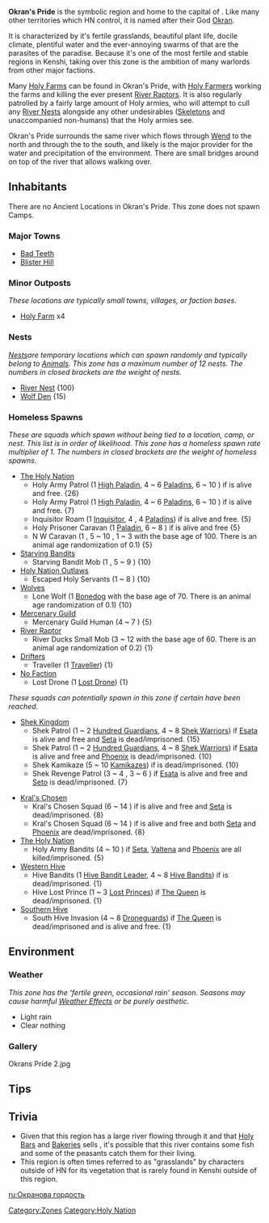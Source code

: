 **Okran's Pride** is the symbolic region and home to the capital of [](03%20-%20Projects%20&%20Wikis/Kenshi/Kenshi%20Wiki/Kenshi%20Wiki%20Template/The_Holy_Nation.md). Like many other territories
which HN control, it is named after their God [Okran](Okran.md "wikilink").

It is characterized by it's fertile grasslands, beautiful plant life,
docile climate, plentiful water and the ever-annoying swarms of [](River_Raptor.md) that are the parasites of the
paradise. Because it's one of the most fertile and stable regions in
Kenshi, taking over this zone is the ambition of many warlords from
other major factions.

Many [Holy Farms](Holy_Farms.md "wikilink") can be found in Okran's Pride,
with [Holy Farmers](Holy_Farmer.md "wikilink") working the farms and
killing the ever present [River Raptors](River_Raptor.md "wikilink"). It is
also regularly patrolled by a fairly large amount of Holy armies, who
will attempt to cull any [River Nests](River_Nest.md "wikilink") alongside
any other undesirables ([Skeletons](Skeletons.md "wikilink") and
unaccompanied non-humans) that the Holy armies see.

Okran's Pride surrounds the same river which flows through
[Wend](Wend.md "wikilink") to the north and through the [](Border_Zone.md) to the south, and likely is the major
provider for the water and precipitation of the environment. There are
small bridges around on top of the river that allows walking over.

## Inhabitants

There are no Ancient Locations in Okran's Pride. This zone does not
spawn Camps.

### Major Towns

- [Bad Teeth](Bad_Teeth.md "wikilink")
- [Blister Hill](Blister_Hill.md "wikilink")

### Minor Outposts

*These locations are typically small towns, villages, or faction bases.*

- [Holy Farm](Holy_Farm.md "wikilink") x4

### Nests

[*Nests*](Nest.md "wikilink")*are temporary locations which can spawn
randomly and typically belong to [Animals](Fauna.md "wikilink"). This zone
has a maximum number of 12 nests. The numbers in closed brackets are the
weight of nests.*

- [River Nest](River_Nest.md "wikilink") {100}
- [Wolf Den](Wolf_Den.md "wikilink") {15}

### Homeless Spawns

*These are squads which spawn without being tied to a location, camp, or
nest. This list is in order of likelihood. This zone has a homeless
spawn rate multiplier of 1. The numbers in closed brackets are the
weight of homeless spawns.*

- [The Holy Nation](03%20-%20Projects%20&%20Wikis/Kenshi/Kenshi%20Wiki/Kenshi%20Wiki%20Template/The_Holy_Nation.md "wikilink")
  - Holy Army Patrol (1 [High Paladin](High_Paladin.md "wikilink"), 4 ~ 6
    [Paladins](Paladin.md "wikilink"), 6 ~ 10 [](Holy_Servant.md)) if [](Holy_Lord_Phoenix.md) is alive and free. {26}
  - Holy Army Patrol (1 [High Paladin](High_Paladin.md "wikilink"), 4 ~ 6
    [Paladins](Paladin.md "wikilink"), 6 ~ 10 [](Holy_Servant.md)) if [](High_Inquisitor_Seta.md) is alive and free. {7}
  - Inquisitor Roam (1 [Inquisitor](Inquisitor.md "wikilink"), 4 [](High_Paladin.md), 4
    [Paladins](Paladin.md "wikilink")) if [](Holy_Lord_Phoenix.md) is alive and free. {5}
  - Holy Prisoner Caravan (1 [Paladin](Paladin.md "wikilink"), 6 ~ 8 [](Holy_Sentinel.md)) if [](Holy_Lord_Phoenix.md) is alive and free {5}
  - N W Caravan (1 [](Caravan_Trader_Boss.md), 5 ~ 10 [](Caravan_Guard.md), 1 ~ 3 [](Pack_Bull.md) with the base age of 100. There is an
    animal age randomization of 0.1) {5}
- [Starving Bandits](Starving_Bandits.md "wikilink")
  - Starving Bandit Mob (1 [](Hungry_Bandit_Leader.md), 5 ~ 9 [](Hungry_Bandit.md)) {10}
- [Holy Nation Outlaws](03%20-%20Projects%20&%20Wikis/Kenshi/Kenshi%20Wiki/Kenshi%20Wiki%20Template/Holy_Nation_Outlaws.md "wikilink")
  - Escaped Holy Servants (1 ~ 8 [](Escaped_Servant.md)) {10}
- [Wolves](Wolves.md "wikilink")
  - Lone Wolf (1 [Bonedog](Bonedog.md "wikilink") with the base age of 70.
    There is an animal age randomization of 0.1) {10}
- [Mercenary Guild](03%20-%20Projects%20&%20Wikis/Kenshi/Kenshi%20Wiki/Kenshi%20Wiki%20Template/Mercenary_Guild.md "wikilink")
  - Mercenary Guild Human (4 ~ 7 [](Human_Mercenary.md)) {5}
- [River Raptor](River_Raptor.md "wikilink")
  - River Ducks Small Mob (3 ~ 12 [](River_Raptor.md) with the base age of 60. There is
    an animal age randomization of 0.2) {1}
- [Drifters](Drifters.md "wikilink")
  - Traveller (1 [Traveller](Traveller "wikilink")) {1}
- [No Faction](No_Faction.md "wikilink")
  - Lost Drone (1 [Lost Drone](Lost_Drone.md "wikilink")) {1}

*These squads can potentially spawn in this zone if certain [](World_States.md) have been reached.*

- [Shek Kingdom](03%20-%20Projects%20&%20Wikis/Kenshi/Kenshi%20Wiki/Kenshi%20Wiki%20Template/Shek_Kingdom.md "wikilink")
  - Shek Patrol (1 ~ 2 [Hundred Guardians](Hundred_Guardian.md "wikilink"),
    4 ~ 8 [Shek Warriors](Shek_Warrior.md "wikilink")) if
    [Esata](Esata_the_Stone_Golem.md "wikilink") is alive and free and
    [Seta](High_Inquisitor_Seta.md "wikilink") is dead/imprisoned. {15}
  - Shek Patrol (1 ~ 2 [Hundred Guardians](Hundred_Guardian.md "wikilink"),
    4 ~ 8 [Shek Warriors](Shek_Warrior.md "wikilink")) if
    [Esata](Esata_the_Stone_Golem.md "wikilink") is alive and free and
    [Phoenix](Holy_Lord_Phoenix.md "wikilink") is dead/imprisoned. {10}
  - Shek Kamikaze (5 ~ 10 [Kamikazes](Kamikaze.md "wikilink")) if [](Esata_the_Stone_Golem.md) is
    dead/imprisoned. {10}
  - Shek Revenge Patrol (3 ~ 4 [](Hundred_Guardian.md), 3 ~ 6 [](Shek_Warrior.md)) if
    [Esata](Esata_the_Stone_Golem.md "wikilink") is alive and free and
    [Seto](Seto.md "wikilink") is dead/imprisoned. {7}

<!-- -->

- [Kral's Chosen](03%20-%20Projects%20&%20Wikis/Kenshi/Kenshi%20Wiki/Kenshi%20Wiki%20Template/Kral's_Chosen.md "wikilink")
  - Kral's Chosen Squad (6 ~ 14 [](Kral's_Chosen_(Character).md)) if [](Flying_Bull.md) is alive and free and
    [Seta](High_Inquisitor_Seta.md "wikilink") is dead/imprisoned. {8}
  - Kral's Chosen Squad (6 ~ 14 [](Kral's_Chosen_(Character).md)) if [](Flying_Bull.md) is alive and free and both
    [Seta](High_Inquisitor_Seta.md "wikilink") and
    [Phoenix](Holy_Lord_Phoenix.md "wikilink") are dead/imprisoned. {8}
- [The Holy Nation](03%20-%20Projects%20&%20Wikis/Kenshi/Kenshi%20Wiki/Kenshi%20Wiki%20Template/The_Holy_Nation.md "wikilink")
  - Holy Army Bandits (4 ~ 10 [](Strayed_Paladin.md)) if
    [Seta](High_Inquisitor_Seta.md "wikilink"),
    [Valtena](High_Inquisitor_Valtena.md "wikilink") and
    [Phoenix](Holy_Lord_Phoenix.md "wikilink") are all killed/imprisoned.
    {5}
- [Western Hive](Western_Hive.md "wikilink")
  - Hive Bandits (1 [Hive Bandit Leader](Hive_Bandit_Leader.md "wikilink"),
    4 ~ 8 [Hive Bandits](Hive_Bandit.md "wikilink")) if [](The_Queen.md) is dead/imprisoned. {1}
  - Hive Lost Prince (1 ~ 3 [Lost Princes](Lost_Prince.md "wikilink")) if
    [The Queen](The_Queen.md "wikilink") is dead/imprisoned. {1}
- [Southern Hive](03%20-%20Projects%20&%20Wikis/Kenshi/Kenshi%20Wiki/Kenshi%20Wiki%20Template/Southern_Hive.md "wikilink")
  - South Hive Invasion (4 ~ 8 [Droneguards](Droneguard.md "wikilink")) if
    [The Queen](The_Queen.md "wikilink") is dead/imprisoned and [](Queen_of_the_South.md) is alive and free. {1}

## Environment

### Weather

*This zone has the 'fertile green, occasional rain' season. Seasons may
cause harmful [Weather Effects](Weather_Effects.md "wikilink") or be purely
aesthetic.*

- Light rain
- Clear nothing

### Gallery

Okrans Pride 2.jpg

## Tips



## Trivia

- Given that this region has a large river flowing through it and that
  [Holy Bars](Holy_Nation_Bar.md "wikilink") and
  [Bakeries](Holy_Bakery.md "wikilink") sells [](Dried_Fish.md), it's possible that this river contains
  some fish and some of the peasants catch them for their living.
- This region is often times referred to as "grasslands" by characters
  outside of HN for its vegetation that is rarely found in Kenshi
  outside of this region.

[ru:Окранова гордость](ru:Окранова_гордость "wikilink")

[Category:Zones](Category:Zones "wikilink") [Category:Holy
Nation](Category:Holy_Nation "wikilink")
